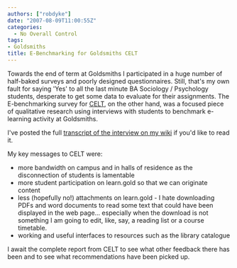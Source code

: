 ```yaml
---
authors: ["robdyke"]
date: "2007-08-09T11:00:55Z"
categories:
  - No Overall Control
tags:
- Goldsmiths
title: E-Benchmarking for Goldsmiths CELT
---
```

Towards the end of term at Goldsmiths I participated in a huge number of half-baked surveys and poorly designed questionnaires. Still, that's my own fault for saying 'Yes' to all the last minute BA Sociology / Psychology students, desperate to get some data to evaluate for their assignments. The E-benchmarking survey for [CELT](http://www.goldsmiths.ac.uk/learning/ "Goldsmiths centre for e-learning excellence"), on the other hand, was a focused piece of qualitative research using interviews with students to benchmark e-learning activity at Goldsmiths.

I've posted the full [transcript of the interview on my wiki](http://www.robdyke.com/wikwikwah/index.php?title=Transcript_of_CELT_interview "transcript of the interview on my wiki") if you'd like to read it.

My key messages to CELT were:

  * more bandwidth on campus and in halls of residence as the disconnection of students is lamentable
  * more student participation on learn.gold so that we can originate content
  * less (hopefully no!) attachments on learn.gold - I hate downloading PDFs and word documents to read some text that could have been displayed in the web page... especially when the download is not something I am going to edit, like, say, a reading list or a course timetable.
  * working and useful interfaces to resources such as the library catalogue

I await the complete report from CELT to see what other feedback there has been and to see what recommendations have been picked up.